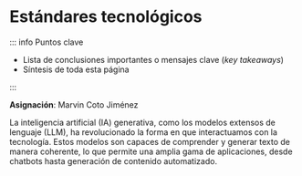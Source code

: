 # Estándares tecnológicos

::: info Puntos clave

- Lista de conclusiones importantes o mensajes clave (_key takeaways_)
- Síntesis de toda esta página

:::

**Asignación**: Marvin Coto Jiménez

La inteligencia artificial (IA) generativa, como los modelos extensos de lenguaje (LLM), ha revolucionado la forma en que interactuamos con la tecnología. Estos modelos son capaces de comprender y generar texto de manera coherente, lo que permite una amplia gama de aplicaciones, desde chatbots hasta generación de contenido automatizado.
